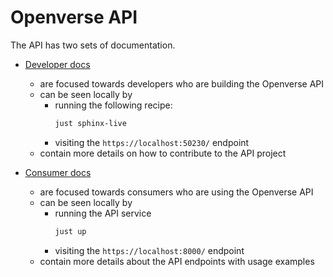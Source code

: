 # Openverse API

The API has two sets of documentation.

- [Developer docs](https://wordpress.github.io/openverse-frontend/)
  - are focused towards developers who are building the Openverse API
  - can be seen locally by
    - running the following recipe:
      ```bash
      just sphinx-live
      ```
    - visiting the `https://localhost:50230/` endpoint
  - contain more details on how to contribute to the API project

- [Consumer docs](https://api.openverse.engineering/)
  - are focused towards consumers who are using the Openverse API
  - can be seen locally by
    - running the API service
      ```bash
      just up
      ```
    - visiting the `https://localhost:8000/` endpoint
  - contain more details about the API endpoints with usage examples
